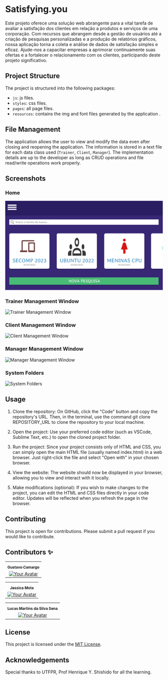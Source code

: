 # Satisfying.you

 Este projeto oferece uma solução web abrangente para a vital tarefa de avaliar a satisfação dos clientes em relação a produtos e serviços de uma corporação. Com recursos que abrangem desde a gestão de usuários até a criação de pesquisas personalizadas e a produção de relatórios gráficos, nossa aplicação torna a coleta e análise de dados de satisfação simples e eficaz. Ajude-nos a capacitar empresas a aprimorar continuamente suas ofertas e a fortalecer o relacionamento com os clientes, participando deste projeto significativo.


## Project Structure

The project is structured into the following packages:
- `js`: js files.
- `styles`: css files.
- `pages`: all page files.
- `resources`: contains the img and font files generated by the application .

## File Management

The application allows the user to view and modify the data even after closing and reopening the application. The information is stored in a text file for each data class used (`Trainer`, `Client`, `Manager`). The implementation details are up to the developer as long as CRUD operations and file read/write operations work properly.

## Screenshots

### Home
![Main Window](resources/imgs/Home.png)

### Trainer Management Window
![Trainer Management Window](trainer.png)

### Client Management Window
![Client Management Window](client.png)

### Manager Management Window
![Manager Management Window](manager.png)

### System Folders
![System Folders](Sistema_Pastas.jpeg)

## Usage


1. Clone the repository: On GitHub, click the "Code" button and copy the repository's URL. Then, in the terminal, use the command git clone REPOSITORY_URL to clone the repository to your local machine. 

2. Open the project: Use your preferred code editor (such as VSCode, Sublime Text, etc.) to open the cloned project folder.

3. Run the project: Since your project consists only of HTML and CSS, you can simply open the main HTML file (usually named index.html) in a web browser. Just right-click the file and select "Open with" in your chosen browser.

4. View the website: The website should now be displayed in your browser, allowing you to view and interact with it locally.

5. Make modifications (optional): If you wish to make changes to the project, you can edit the HTML and CSS files directly in your code editor. Updates will be reflected when you refresh the page in the browser.


## Contributing

This project is open for contributions. Please submit a pull request if you would like to contribute.

## Contributors ✨

<table>
	<tr>
		<th align="center">
				<a href="https://github.com/GuziH">
					<sub><b>Gustavo Camargo</b></sub>
				</a>
		</th>
  	</tr>
 	<tr>
		<td align="center">
			<a href="https://github.com/GuziH">
				<img src="https://avatars.githubusercontent.com/GuziH" width="100px" alt="Your Avatar"/>
			</a>
		</td>
	</tr>
</table>

<table>
	<tr>
		<th align="center">
				<a href="https://github.com/JessieStark">
					<sub><b>Jessica Mota</b></sub>
				</a>
		</th>
  	</tr>
 	<tr>
		<td align="center">
			<a href="https://github.com/JessieStark">
				<img src="https://avatars.githubusercontent.com/JessieStark" width="100px" alt="Your Avatar"/>
			</a>
		</td>
	</tr>
</table>

<table>
	<tr>
		<th align="center">
				<a href="https://github.com/lukreitor">
					<sub><b>Lucas Martins da Silva Sena</b></sub>
				</a>
		</th>
  	</tr>
 	<tr>
		<td align="center">
			<a href="https://github.com/lukreitor">
				<img src="https://avatars.githubusercontent.com/lukreitor" width="100px" alt="Your Avatar"/>
			</a>
		</td>
	</tr>
</table>

## License

This project is licensed under the [MIT License](LICENSE).

## Acknowledgements

Special thanks to UTFPR, Prof Henrique Y. Shishido for all the learning.



